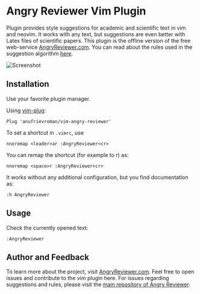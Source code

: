 # Angry Reviewer Vim Plugin

Plugin provides style suggestions for academic and scientific text in vim and neovim. It works with any text, but suggestions are even better with Latex files of scientific papers.
This plugin is the offline version of the free web-service [AngryReviewer.com](https://www.angryreviewer.com). You can read about the rules used in the suggestion algorithm [here](https://www.angryreviewer.com/rules).

![Screenshot](https://github.com/anufrievroman/vim-angry-reviewer/blob/main/screen.jpg)

## Installation

Use your favorite plugin manager.

Using [vim-plug](https://github.com/junegunn/vim-plug):

    Plug 'anufrievroman/vim-angry-reviewer'

To set a shortcut in `.vimrc`, use

    nnoremap <leader>ar :AngryReviewer<cr>

You can remap the shortcut (for example to <space>r) as:

    nnoremap <space>r :AngryReviewer<cr>

It works without any additional configuration, but you find documentation as:

    :h AngryReviewer

## Usage

Check the currently opened text:

    :AngryReviewer

## Author and Feedback

To learn more about the project, visit [AngryReviewer.com](https://www.angryreviewer.com). Feel free to open issues and contribute to the vim plugin here. For issues regarding suggestions and rules, please visit the [main repository of Angry Reviewer](https://github.com/anufrievroman/Angry-Reviewer).

